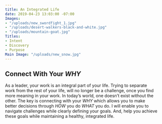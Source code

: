 ```yaml
---
title: An Integrated Life
date: 2019-04-23 13:03:00 -07:00
Images:
- "/uploads/new_swordfight_1.jpg"
- "/uploads/desert-walkers-black-and-white.jpg"
- "/uploads/mountain-goat.jpg"
Titles:
- Intent
- Discovery
- Purpose
Main Image: "/uploads/new_snow.jpg"
---
```


## Connect With Your *WHY*
As a leader, your work is an integral part of your life. Trying to separate work from the rest of your life, will no longer be a challenge, once you find more meaning in your work.
In today’s world, one doesn’t exist without the other. The key is connecting with your *WHY* which allows you to make better decisions through *HOW* you do *WHAT* you do. I will enable you to navigate challenges while clearly defining your goals. And, help you achieve these goals while maintaining a healthy, integrated life.